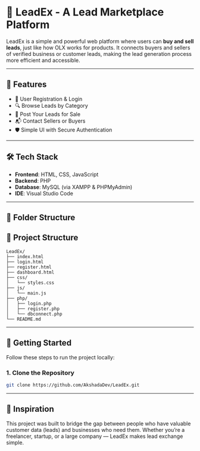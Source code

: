 # 💼 LeadEx - A Lead Marketplace Platform

LeadEx is a simple and powerful web platform where users can **buy and sell leads**, just like how OLX works for products. It connects buyers and sellers of verified business or customer leads, making the lead generation process more efficient and accessible.

---

## 🌟 Features

- 🧾 User Registration & Login  
- 🔍 Browse Leads by Category  
- 💼 Post Your Leads for Sale  
- 📬 Contact Sellers or Buyers  
- 🛡️ Simple UI with Secure Authentication  

---

## 🛠 Tech Stack

- **Frontend**: HTML, CSS, JavaScript  
- **Backend**: PHP  
- **Database**: MySQL (via XAMPP & PHPMyAdmin)  
- **IDE**: Visual Studio Code  

---

## 📁 Folder Structure

## 📁 Project Structure

```
LeadEx/
├── index.html
├── login.html
├── register.html
├── dashboard.html
├── css/
│   └── styles.css
├── js/
│   └── main.js
├── php/
│   ├── login.php
│   ├── register.php
│   └── dbconnect.php
└── README.md
```


---

## 🚀 Getting Started

Follow these steps to run the project locally:

### 1. Clone the Repository
```bash
git clone https://github.com/AkshadaDev/LeadEx.git


```

---
## 🧠 Inspiration
This project was built to bridge the gap between people who have valuable customer data (leads) and businesses who need them. Whether you’re a freelancer, startup, or a large company — LeadEx makes lead exchange simple.
